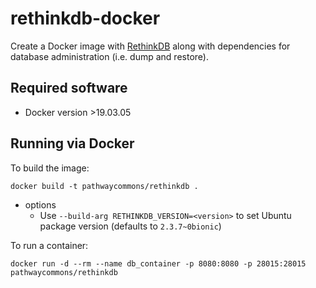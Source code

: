 # rethinkdb-docker

Create a Docker image with [RethinkDB](https://rethinkdb.com/) along with dependencies for database administration (i.e. dump and restore).

## Required software

  - Docker version >19.03.05

## Running via Docker

To build the image:

`docker build -t pathwaycommons/rethinkdb .`

  - options
    - Use `--build-arg RETHINKDB_VERSION=<version>` to set Ubuntu package version (defaults to `2.3.7~0bionic`)

To run a container:

`docker run -d --rm --name db_container -p 8080:8080 -p 28015:28015 pathwaycommons/rethinkdb`





